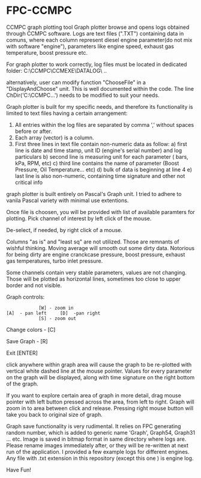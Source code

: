 # FPC-CCMPC

CCMPC graph plotting tool
Graph plotter browse and opens logs obtained through CCMPC software. Logs are text files (".TXT") containing data in comuns, where each column represent diesel engine 
parameter(do not mix with software "engine"), parameters like engine speed, exhaust gas temperature, boost pressure etc.

For graph plotter to work correctly, log files must be located in dedicated folder:
C:\CCMPC\CCMEXE\DATALOG\ ..

alternatively, user can modify function "ChooseFile"  in a  "DisplayAndChoose" unit. This is well documented within the code. The line ChDir('C:\CCMPC...') 
needs to be modified to suit your needs.

Graph plotter is built for my specific needs, and therefore its functionality is limited to text files having a certain arrangement:

1. All entries within the log files are separated by comma ',' without spaces before or after.
2. Each array (vector) is a column.
3. First three lines in text file contain non-numeric data as follow:
 a) first line is date and time stamp, unit ID (engine's serial number) and log particulars
 b) second line is measuring unit for each parameter ( bars, kPa, RPM, etc)
 c) third line contains the name of parameter (Boost Pressure, Oil Temperature... etc)
 d) bulk of data is beginning at line 4
 e) last line is also non-numeric, containing time signature and other not critical info
 
graph plotter is built entirely on Pascal's Graph unit. I tried to adhere to vanila Pascal variety with minimal use extentions.

Once file is choosen, you will be provided with list of available paramters for plotting. Pick channel of interest by left click of the mouse.

De-select, if needed, by right click of a mouse.

Columns "as is" and "least sq" are not utilized. Those are remnants of wishful thinking.
Moving average will smooth out some dirty data. Notorious for being dirty are engine cranckcase pressure, boost pressure, exhaust gas temperatures, 
turbo inlet pressure.

Some channels contain very stable parameters, values are not changing. Those will be plotted as horizontal lines, sometimes too close to upper border and not visible.

Graph controls:

			    [W] - zoom in
	[A]  - pan left		[D]  -pan right
			    [S] - zoom out

Change colors - [C]

Save Graph      - [R]

Exit		[ENTER]

click anywhere within graph area will cause the graph to be re-plotted with vertical white dashed line at the mouse pointer. Values for every parameter on the 
graph will be displayed, along with time signature on the right bottom of the graph.

If you want to explore certain area of graph in more detail, drag mouse pointer with left button pressed across the area, from left to right. Graph will zoom in to area between click and release.
Pressing right mouse button will take you back to original size of graph.

Graph save functionality is very rudimental. It relies on FPC generating random number, which is added to generic name 'Graph', Graph54, Graph31 ... etc. 
Image is saved in bitmap format in same directory where logs are. Please rename images immediately after, or they will be re-written at next run of the application.
I provided a few example logs for different engines. Any file with .txt extension in this repository (except this one ) is engine log.

Have Fun!
